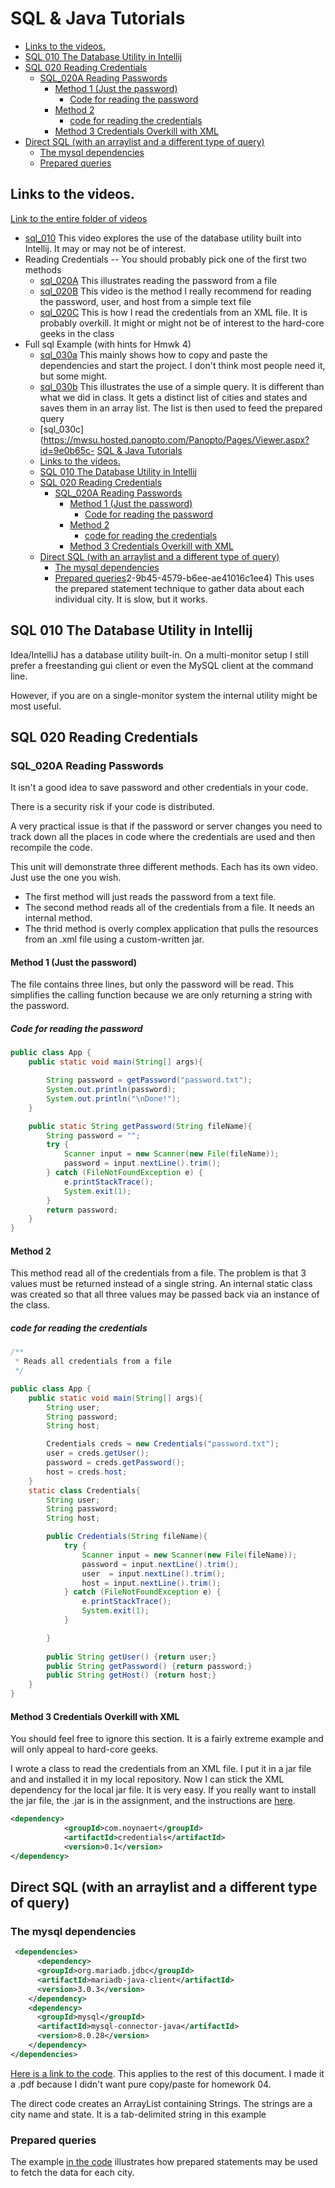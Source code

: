# SQL & Java Tutorials


  - [Links to the videos.](#links-to-the-videos)
  - [SQL 010 The Database Utility in Intellij](#sql-010-the-database-utility-in-intellij)
  - [SQL 020 Reading Credentials](#sql-020-reading-credentials)
    - [SQL_020A Reading Passwords](#sql_020a-reading-passwords)
      - [Method 1 (Just the password)](#method-1-just-the-password)
        - [Code for reading the password](#code-for-reading-the-password)
      - [Method 2](#method-2)
        - [code for reading the credentials](#code-for-reading-the-credentials)
      - [Method 3 Credentials Overkill with XML](#method-3-credentials-overkill-with-xml)
  - [Direct SQL (with an arraylist and a different type of query)](#direct-sql-with-an-arraylist-and-a-different-type-of-query)
    - [The mysql dependencies](#the-mysql-dependencies)
    - [Prepared queries](#prepared-queries)

## Links to the videos.

[Link to the entire folder of videos](https://mwsu.hosted.panopto.com/Panopto/Pages/Sessions/List.aspx?folderID=2cb68570-2d11-47bd-8a08-ae3f00293648)

* [sql_010](https://mwsu.hosted.panopto.com/Panopto/Pages/Viewer.aspx?id=3be0755a-b167-4f60-b2ba-ae41016b05b0) This video explores the use of the database utility built into Intellij.  It may or may not be of interest.
* Reading Credentials -- You should probably pick one of the first two methods
  * [sql_020A](https://mwsu.hosted.panopto.com/Panopto/Pages/Viewer.aspx?id=b78db3da-3975-40fc-9803-ae41016b05ac) This illustrates reading the password from a file
  * [sql_020B](https://mwsu.hosted.panopto.com/Panopto/Pages/Viewer.aspx?id=5cd81b98-8cce-4430-97bf-ae41016b05ae)  This video is the method I really recommend for reading the password, user, and host from a simple text file
  * [sql_020C](https://mwsu.hosted.panopto.com/Panopto/Pages/Viewer.aspx?id=3b3db50e-3f2d-4e53-8282-ae41016b05af)  This is how I read the credentials from an XML file.  It is probably overkill.  It might or might not be of interest to the hard-core geeks in the class
* Full sql Example (with hints for Hmwk 4)
  *  [sql_030a](https://mwsu.hosted.panopto.com/Panopto/Pages/Viewer.aspx?id=e39000a4-137d-4b19-a71d-ae41016bf41a)  This mainly shows how to copy and paste the dependencies and start the project.  I don't think most people need it, but some might.
  *  [sql_030b](https://mwsu.hosted.panopto.com/Panopto/Pages/Viewer.aspx?id=b07aebc6-e5b2-4797-bc0d-ae41016c0de8) This illustrates the use of a simple query.  It is different than what we did in class.  It gets a distinct list of cities and states and saves them in an array list.  The list is then used to feed the prepared query
  *  [sql_030c](https://mwsu.hosted.panopto.com/Panopto/Pages/Viewer.aspx?id=9e0b65c- [SQL & Java Tutorials](#sql--java-tutorials)
  - [Links to the videos.](#links-to-the-videos)
  - [SQL 010 The Database Utility in Intellij](#sql-010-the-database-utility-in-intellij)
  - [SQL 020 Reading Credentials](#sql-020-reading-credentials)
    - [SQL_020A Reading Passwords](#sql_020a-reading-passwords)
      - [Method 1 (Just the password)](#method-1-just-the-password)
        - [Code for reading the password](#code-for-reading-the-password)
      - [Method 2](#method-2)
        - [code for reading the credentials](#code-for-reading-the-credentials)
      - [Method 3 Credentials Overkill with XML](#method-3-credentials-overkill-with-xml)
  - [Direct SQL (with an arraylist and a different type of query)](#direct-sql-with-an-arraylist-and-a-different-type-of-query)
    - [The mysql dependencies](#the-mysql-dependencies)
    - [Prepared queries](#prepared-queries)2-9b45-4579-b6ee-ae41016c1ee4) This uses the prepared statement technique to gather data about each individual city.  It is slow, but it works.
## SQL 010 The Database Utility in Intellij

Idea/IntelliJ has a database utility built-in.  On a multi-monitor setup I still prefer a freestanding gui client or even the MySQL client at the command line.

However, if you are on a single-monitor system the internal utility might be most useful.

## SQL 020 Reading Credentials

### SQL_020A Reading Passwords

It isn't a good idea to save password and other credentials in your code.  

There is a security risk if your code is distributed.  

A very practical issue is that if the password or server changes you need to track down
all the places in code where the credentials are used and then recompile the code.

This unit will demonstrate three different methods. Each has its own video.  Just use the one you wish.

* The first method will just reads the password from a text file.
* The second method reads all of the credentials from a file.  It needs an internal method.
* The thrid method is overly complex application that pulls the resources from an .xml file using a custom-written jar.

#### Method 1 (Just the password)

The file contains three lines, but only the password will be read.  This simplifies the
calling function because we are only returning a string with the password.

##### Code for reading the password

```java
public class App {
    public static void main(String[] args){

        String password = getPassword("password.txt");
        System.out.println(password);
        System.out.println("\nDone!");
    }

    public static String getPassword(String fileName){
        String password = "";
        try {
            Scanner input = new Scanner(new File(fileName));
            password = input.nextLine().trim();
        } catch (FileNotFoundException e) {
            e.printStackTrace();
            System.exit(1);
        }
        return password;
    }
}
```

#### Method 2

This method read all of the credentials from a file.  The problem is that 3 values
must be returned instead of a single string.  An internal static class was created
so that all three values may be passed back via an instance of the class.
##### code for reading the credentials

```java
/**
 * Reads all credentials from a file
 */

public class App {
    public static void main(String[] args){
        String user;
        String password;
        String host;

        Credentials creds = new Credentials("password.txt");
        user = creds.getUser();
        password = creds.getPassword();
        host = creds.host;
    }
    static class Credentials{
        String user;
        String password;
        String host;

        public Credentials(String fileName){
            try {
                Scanner input = new Scanner(new File(fileName));
                password = input.nextLine().trim();
                user  = input.nextLine().trim();
                host = input.nextLine().trim();
            } catch (FileNotFoundException e) {
                e.printStackTrace();
                System.exit(1);
            }

        }
        
        public String getUser() {return user;}
        public String getPassword() {return password;}
        public String getHost() {return host;}
    }
}

```
#### Method 3 Credentials Overkill with XML

You should feel free to ignore this section.  It is  a fairly extreme example and will only appeal to hard-core geeks.

I wrote a class to read the credentials from an XML file.  I put it in a jar file and and installed it in my local repository.  Now I can stick the XML dependency for the local jar file.  It is very easy.  If you really want to install 
the jar file, the .jar is in the assignment, and the instructions are [here](https://github.com/noynaert/csc346handouts/blob/main/01_DataExchange/sourceCode/sqlCredentialsInXML/installCredentials.md).

```xml
<dependency>
            <groupId>com.noynaert</groupId>
            <artifactId>credentials</artifactId>
            <version>0.1</version>
</dependency>
```

## Direct SQL (with an arraylist and a different type of query)

### The mysql dependencies 

```xml
 <dependencies>
      <dependency>
      <groupId>org.mariadb.jdbc</groupId>
      <artifactId>mariadb-java-client</artifactId>
      <version>3.0.3</version>
    </dependency>
    <dependency>
      <groupId>mysql</groupId>
      <artifactId>mysql-connector-java</artifactId>
      <version>8.0.28</version>
    </dependency>
</dependencies>
```

[Here is a link to the code](01_DataExchange/mysql_Series/Source_Code/030_Full_SQL_Program.pdf).  This applies to the rest of this document.  I made it a .pdf because I didn't want pure copy/paste for homework 04.

The direct code creates an ArrayList containing Strings.  The strings are a city name and state.  It is a tab-delimited string in this example

### Prepared queries

The example [in the code](01_DataExchange/mysql_Series/Source_Code/030_Full_SQL_Program.pdf) illustrates how prepared statements may be used to fetch the data for each city. 
